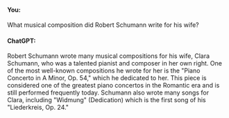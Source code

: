 #### You:
What musical composition did Robert Schumann write for his wife?

#### ChatGPT:
Robert Schumann wrote many musical compositions for his wife, Clara Schumann, who was a talented pianist and composer in her own right. One of the most well-known compositions he wrote for her is the "Piano Concerto in A Minor, Op. 54," which he dedicated to her. This piece is considered one of the greatest piano concertos in the Romantic era and is still performed frequently today. Schumann also wrote many songs for Clara, including "Widmung" (Dedication) which is the first song of his "Liederkreis, Op. 24."